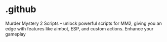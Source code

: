# .github
Murder Mystery 2 Scripts – unlock powerful scripts for MM2, giving you an edge with features like aimbot, ESP, and custom actions. Enhance your gameplay
